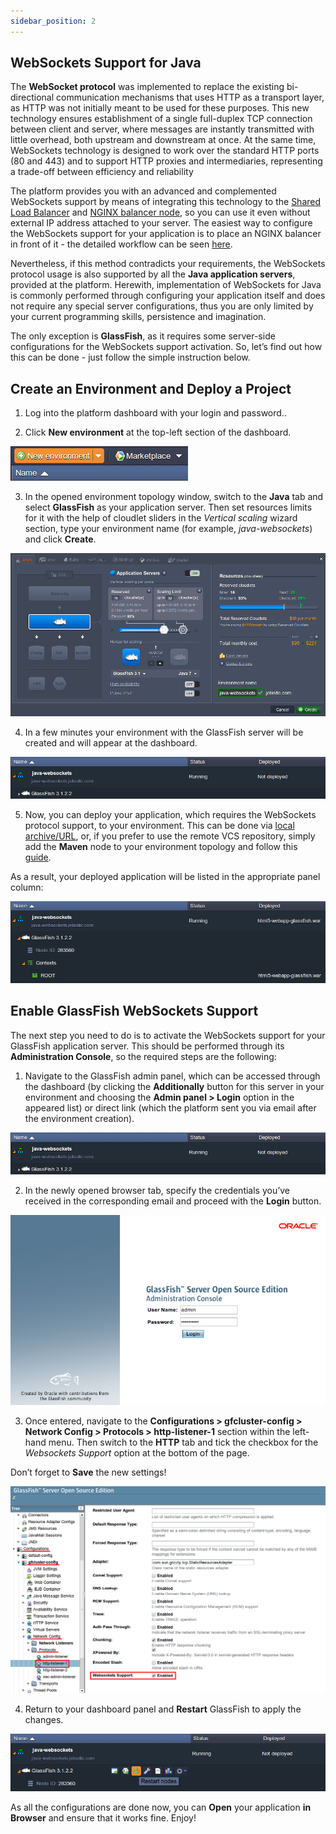 ```yaml
---
sidebar_position: 2
---
```


## WebSockets Support for Java

The **WebSocket protocol** was implemented to replace the existing bi-directional communication mechanisms that uses HTTP as a transport layer, as HTTP was not initially meant to be used for these purposes. This new technology ensures establishment of a single full-duplex TCP connection between client and server, where messages are instantly transmitted with little overhead, both upstream and downstream at once. At the same time, WebSockets technology is designed to work over the standard HTTP ports (80 and 443) and to support HTTP proxies and intermediaries, representing a trade-off between efficiency and reliability

The platform provides you with an advanced and complemented WebSockets support by means of integrating this technology to the [Shared Load Balancer](/docs/ApplicationSetting/External%20Access%20To%20Applications/Shared%20Load%20Balancer) and [NGINX balancer node](https://cloudmydc.com/), so you can use it even without external IP address attached to your server. The easiest way to configure the WebSockets support for your application is to place an NGINX balancer in front of it - the detailed workflow can be seen [here](https://cloudmydc.com/).

Nevertheless, if this method contradicts your requirements, the WebSockets protocol usage is also supported by all the **Java application servers**, provided at the platform. Herewith, implementation of WebSockets for Java is commonly performed through configuring your application itself and does not require any special server configurations, thus you are only limited by your current programming skills, persistence and imagination.

The only exception is **GlassFish**, as it requires some server-side configurations for the WebSockets support activation. So, let’s find out how this can be done - just follow the simple instruction below.

## Create an Environment and Deploy a Project

1. Log into the platform dashboard with your login and password..

2. Click **New environment** at the top-left section of the dashboard.

<div style={{
    display:'flex',
    justifyContent: 'center',
    margin: '0 0 1rem 0'
}}>

![Locale Dropdown](./img/WebSocketsSupportforJava/new-env.png)

</div>

3. In the opened environment topology window, switch to the **Java** tab and select **GlassFish** as your application server. Then set resources limits for it with the help of cloudlet sliders in the _Vertical scaling_ wizard section, type your environment name (for example, _java-websockets_) and click **Create**.

<div style={{
    display:'flex',
    justifyContent: 'center',
    margin: '0 0 1rem 0'
}}>

![Locale Dropdown](./img/WebSocketsSupportforJava/env-wiz.png)

</div>

4. In a few minutes your environment with the GlassFish server will be created and will appear at the dashboard.

<div style={{
    display:'flex',
    justifyContent: 'center',
    margin: '0 0 1rem 0'
}}>

![Locale Dropdown](./img/WebSocketsSupportforJava/env-created.png)

</div>

5. Now, you can deploy your application, which requires the WebSockets protocol support, to your environment. This can be done via [local archive/URL](https://cloudmydc.com/), or, if you prefer to use the remote VCS repository, simply add the **Maven** node to your environment topology and follow this [guide](https://cloudmydc.com/).

As a result, your deployed application will be listed in the appropriate panel column:

<div style={{
    display:'flex',
    justifyContent: 'center',
    margin: '0 0 1rem 0'
}}>

![Locale Dropdown](./img/WebSocketsSupportforJava/deployed.png)

</div>

## Enable GlassFish WebSockets Support

The next step you need to do is to activate the WebSockets support for your GlassFish application server. This should be performed through its **Administration Console**, so the required steps are the following:

1. Navigate to the GlassFish admin panel, which can be accessed through the dashboard (by clicking the **Additionally** button for this server in your environment and choosing the **Admin panel > Login** option in the appeared list) or direct link (which the platform sent you via email after the environment creation).

<div style={{
    display:'flex',
    justifyContent: 'center',
    margin: '0 0 1rem 0'
}}>

![Locale Dropdown](./img/WebSocketsSupportforJava/admin-panel.png)

</div>

2. In the newly opened browser tab, specify the credentials you’ve received in the corresponding email and proceed with the **Login** button.

<div style={{
    display:'flex',
    justifyContent: 'center',
    margin: '0 0 1rem 0'
}}>

![Locale Dropdown](./img/WebSocketsSupportforJava/login.png)

</div>

3. Once entered, navigate to the **Configurations > gfcluster-config > Network Config > Protocols > http-listener-1** section within the left-hand menu. Then switch to the **HTTP** tab and tick the checkbox for the _Websockets Support_ option at the bottom of the page.

Don’t forget to **Save** the new settings!

<div style={{
    display:'flex',
    justifyContent: 'center',
    margin: '0 0 1rem 0'
}}>

![Locale Dropdown](./img/WebSocketsSupportforJava/webs-supp.png)

</div>

4. Return to your dashboard panel and **Restart** GlassFish to apply the changes.

<div style={{
    display:'flex',
    justifyContent: 'center',
    margin: '0 0 1rem 0'
}}>

![Locale Dropdown](./img/WebSocketsSupportforJava/restart.png)

</div>

As all the configurations are done now, you can **Open** your application **in Browser** and ensure that it works fine. Enjoy!

